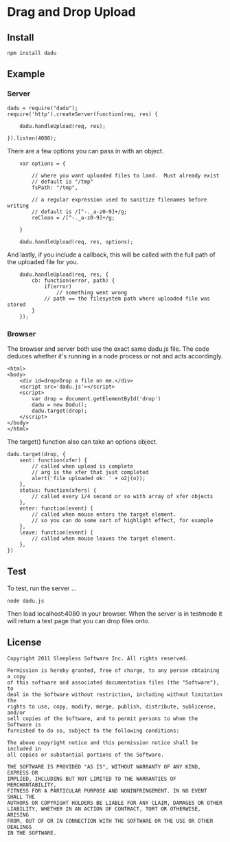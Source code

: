 
# Drag and Drop Upload

## Install

	npm install dadu

## Example

### Server

	dadu = require("dadu");
	require('http').createServer(function(req, res) {

		dadu.handleUpload(req, res);

	}).listen(4080);


There are a few options you can pass in with an object.

		var options = {

			// where you want uploaded files to land.  Must already exist
			// default is "/tmp"
			fsPath: "/tmp",
		
			// a regular expression used to sanitize filenames before writing
			// default is /[^-._a-z0-9]+/g;
			reClean = /[^-._a-z0-9]+/g;

		}

		dadu.handleUpload(req, res, options);

And lastly, if you include a callback, this will be called with the full path of
the uploaded file for you.

		dadu.handleUpload(req, res, {
			cb: function(error, path) {
				if(error)
					// something went wrong
				// path == the filesystem path where uploaded file was stored
			}
		});


### Browser

The browser and server both use the exact same dadu.js file.
The code deduces whether it's running in a node process or not and acts accordingly.

	<html>
	<body>
		<div id=drop>Drop a file on me.</div>
		<script src='dadu.js'></script>
		<script>
			var drop = document.getElementById('drop')
			dadu = new Dadu();
			dadu.target(drop);
		</script>
	</body>
	</html>


The target() function also can take an options object.

	dadu.target(drop, {
		sent: function(xfer) {
			// called when upload is complete 
			// arg is the xfer that just completed
			alert('file uploaded ok: ' + o2j(o));
		},
		status: function(xfers) {
			// called every 1/4 second or so with array of xfer objects
		},
		enter: function(event) {
			// called when mouse enters the target element.  
			// so you can do some sort of highlight effect, for example
		},
		leave: function(event) {
			// called when mouse leaves the target element.  
		},
	})


## Test


To test, run the server ...

	node dadu.js

Then load localhost:4080 in your browser.
When the server is in testmode it will return a test page that you can
drop files onto.


## License


	Copyright 2011 Sleepless Software Inc. All rights reserved.

	Permission is hereby granted, free of charge, to any person obtaining a copy
	of this software and associated documentation files (the "Software"), to
	deal in the Software without restriction, including without limitation the
	rights to use, copy, modify, merge, publish, distribute, sublicense, and/or
	sell copies of the Software, and to permit persons to whom the Software is
	furnished to do so, subject to the following conditions:

	The above copyright notice and this permission notice shall be included in
	all copies or substantial portions of the Software.

	THE SOFTWARE IS PROVIDED "AS IS", WITHOUT WARRANTY OF ANY KIND, EXPRESS OR
	IMPLIED, INCLUDING BUT NOT LIMITED TO THE WARRANTIES OF MERCHANTABILITY,
	FITNESS FOR A PARTICULAR PURPOSE AND NONINFRINGEMENT. IN NO EVENT SHALL THE
	AUTHORS OR COPYRIGHT HOLDERS BE LIABLE FOR ANY CLAIM, DAMAGES OR OTHER
	LIABILITY, WHETHER IN AN ACTION OF CONTRACT, TORT OR OTHERWISE, ARISING
	FROM, OUT OF OR IN CONNECTION WITH THE SOFTWARE OR THE USE OR OTHER DEALINGS
	IN THE SOFTWARE. 


